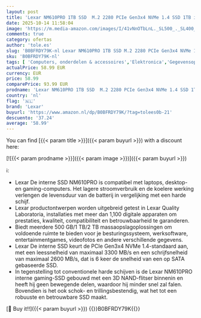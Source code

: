 ```yaml
---
layout: post
title: 'Lexar NM610PRO 1TB SSD  M.2 2280 PCIe Gen3x4 NVMe 1.4 SSD 1TB intern  tot 3300 MB/s lezen  2600 MB/s schrijven  3D NAND Flash interne SSD-schijven voor Notebook  Desktop  PC'
date: 2025-10-14 11:58:04
image: 'https://m.media-amazon.com/images/I/41vNnOTbLnL._SL500_._SL400_.jpg'
comments: true
category: ofertas
author: 'tole.es'
slug: 'B0BFRDY79K-nl Lexar NM610PRO 1TB SSD M.2 2280 PCIe Gen3x4 NVMe 1.4 SSD...'
sku: 'B0BFRDY79K-nl'
tags: [ 'Computers, onderdelen & accessoires','Elektronica','Gegevensopslag','Interne SSDs','Interne dataopslag','lexar','🇳🇱', ]
actualPrice: 58.99 EUR
currency: EUR
price: 58.99
comparePrice: 93.99 EUR
prodname: 'Lexar NM610PRO 1TB SSD  M.2 2280 PCIe Gen3x4 NVMe 1.4 SSD 1TB intern  tot 3300 MB/s lezen  2600 MB/s schrijven  3D NAND Flash interne SSD-schijven voor Notebook  Desktop  PC'
country: 'nl'
flag: '🇳🇱'
brand: 'Lexar'
buyurl: 'https://www.amazon.nl/dp/B0BFRDY79K/?tag=tolees0b-21'
descuento: '37.24'
average: '58.99'
---
```


You can find [{{< param title >}}]({{< param buyurl >}}) with a discount here:

[![{{< param prodname >}}]({{< param image >}})]({{< param buyurl >}})

ℹ️:

- Lexar De interne SSD NM610PRO is compatibel met laptops, desktop- en gaming-computers. Het lagere stroomverbruik en de koelere werking verlengen de levensduur van de batterij in vergelijking met een harde schijf.
- Lexar productontwerpen worden uitgebreid getest in Lexar Quality Laboratoria, installaties met meer dan 1,100 digitale apparaten om prestaties, kwaliteit, compatibiliteit en betrouwbaarheid te garanderen.
- Biedt meerdere 500 GB/1 TB/2 TB massaopslagoplossingen om voldoende ruimte te bieden voor je besturingssysteem, werksoftware, entertainmentgames, videofotos en andere verschillende gegevens.
- Lexar De interne SSD keurt de PCIe Gen3x4 NVMe 1.4-standaard aan, met een leessnelheid van maximaal 3300 MB/s en een schrijfsnelheid van maximaal 2600 MB/s, dat is 6 keer de snelheid van een op SATA gebaseerde SSD.
- In tegenstelling tot conventionele harde schijven is de Lexar NM610PRO interne gaming-SSD gebouwd met een 3D NAND-flitser binnenin en heeft hij geen bewegende delen, waardoor hij minder snel zal falen. Bovendien is het ook schok- en trillingsbestendig, wat het tot een robuuste en betrouwbare SSD maakt.

[🛒 Buy it!!]({{< param buyurl >}})
{{<world>}}B0BFRDY79K{{</world>}}
